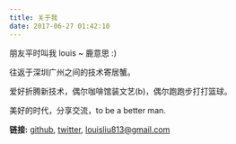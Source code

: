 ```yaml
---
title: 关于我
date: 2017-06-27 01:42:10
---
```


朋友平时叫我 louis ~ 鹿意思 :)	

往返于深圳广州之间的技术寄居蟹。

爱好折腾新技术，偶尔咖啡馆装文艺(b)，偶尔跑跑步打打篮球。			

美好的时代，分享交流，to be a better man.


**链接:** [github](https://github.com/louis813), [twitter](https://twitter.com/et8611), <louisliu813@gmail.com> 